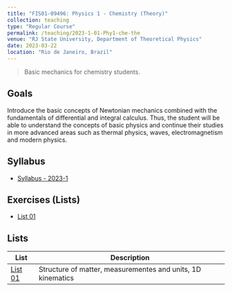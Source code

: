 ```yaml
---
title: "FIS01-09496: Physics 1 - Chemistry (Theory)"
collection: teaching
type: "Regular Course"
permalink: /teaching/2023-1-01-Phy1-che-the
venue: "RJ State University, Department of Theoretical Physics"
date: 2023-03-22
location: "Rio de Janeiro, Brazil"
---
```


> Basic mechanics for chemistry students.

## Goals

Introduce the basic concepts of Newtonian mechanics combined with the fundamentals of differential and integral calculus. Thus, the student will be able to understand the concepts of basic physics and continue their studies in more advanced areas such as thermal physics, waves, electromagnetism and modern physics.

## Syllabus

* [Syllabus - 2023-1](https://aranharafael.github.io/files/QuiFis1/Syllabus_2023_1.pdf)

## Exercises (Lists)

* [List 01](https://aranharafael.github.io/files/QuiFis1/Lista01.pdf)

## Lists

| List                                                                | Description                                                  |
| ------------------------------------------------------------------- | ------------------------------------------------------------ |
| [List 01](https://aranharafael.github.io/files/QuiFis1/Lista01.pdf) | Structure of matter, measurementes and units, 1D kinematics  |

